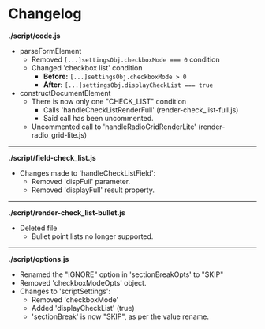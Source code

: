# Changelog

**./script/code.js**
* parseFormElement
	* Removed `[...]settingsObj.checkboxMode === 0` condition
	* Changed 'checkbox list' condition
		* **Before:** `[...]settingsObj.checkboxMode > 0`
		* **After:** `[...]settingsObj.displayCheckList === true`
* constructDocumentElement
	* There is now only one "CHECK_LIST" condition
		* Calls 'handleCheckListRenderFull' (render-check_list-full.js)
		* Said call has been uncommented.
	* Uncommented call to 'handleRadioGridRenderLite' (render-radio_grid-lite.js)

---

**./script/field-check_list.js**
* Changes made to 'handleCheckListField':
	* Removed 'dispFull' parameter.
	* Removed 'displayFull' result property.

---

**./script/render-check_list-bullet.js**
* Deleted file
	* Bullet point lists no longer supported.

---

**./script/options.js**
* Renamed the "IGNORE" option in 'sectionBreakOpts' to "SKIP"
* Removed 'checkboxModeOpts' object.
* Changes to 'scriptSettings':
	* Removed 'checkboxMode'
	* Added 'displayCheckList' (true)
	* 'sectionBreak' is now "SKIP", as per the value rename.
